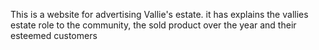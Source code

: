 This is a website for advertising Vallie's estate. it has explains the vallies estate role to the community, the sold product over the year and their esteemed customers